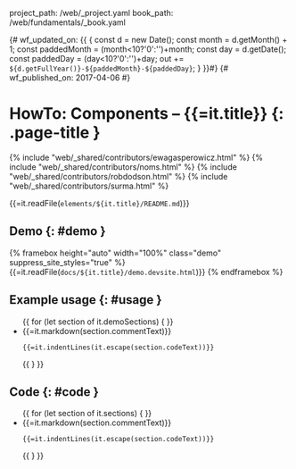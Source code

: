 project_path: /web/_project.yaml
book_path: /web/fundamentals/_book.yaml

{# wf_updated_on: {{ {
  const d = new Date();
  const month = d.getMonth() + 1;
  const paddedMonth = (month<10?'0':'')+month;
  const day = d.getDate();
  const paddedDay = (day<10?'0':'')+day;
  out += `${d.getFullYear()}-${paddedMonth}-${paddedDay}`;
} }}#}
{# wf_published_on: 2017-04-06 #}

# HowTo: Components – {{=it.title}} {: .page-title }

{% include "web/_shared/contributors/ewagasperowicz.html" %}
{% include "web/_shared/contributors/noms.html" %}
{% include "web/_shared/contributors/robdodson.html" %}
{% include "web/_shared/contributors/surma.html" %}

<link rel="stylesheet" href="main.css">

{{=it.readFile(`elements/${it.title}/README.md`)}}

## Demo {: #demo }
{% framebox height="auto" width="100%" class="demo" suppress_site_styles="true" %}
{{=it.readFile(`docs/${it.title}/demo.devsite.html`)}}
{% endframebox %}

## Example usage {: #usage }
<ul class="literate demo" id="{{=it.title}}_demo">
{{ for (let section of it.demoSections) { }}
<li class="{{=section.commentType.toLowerCase()}} {{? (section.commentText.length <= 0) && (section.codeText.length <= 0)}}empty{{?}}">
<div class="literate-text {{? section.commentText.length <= 0}}empty{{?}}">{{=it.markdown(section.commentText)}}</div>
<pre><code class="literate-code {{? section.codeText.length <= 0}}empty{{?}}">{{=it.indentLines(it.escape(section.codeText))}}</code></pre>
</li>
{{ } }}
</ul>

## Code {: #code }
<ul class="literate code" id="{{=it.title}}_impl">
  {{ for (let section of it.sections) { }}
<li class="{{=section.commentType.toLowerCase()}} {{? (section.commentText.length <= 0) && (section.codeText.length <= 0)}}empty{{?}}">
<div class="literate-text {{? section.commentText.length <= 0}}empty{{?}}">{{=it.markdown(section.commentText)}}</div>
<pre><code class="literate-code {{? section.codeText.length <= 0}}empty{{?}}">{{=it.indentLines(it.escape(section.codeText))}}</code></pre>
</li>
{{ } }}
</ul>
